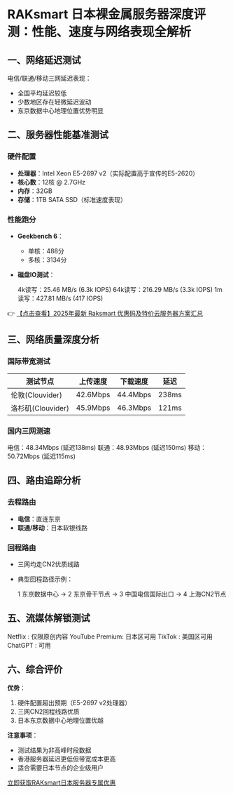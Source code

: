 # RAKsmart 日本裸金属服务器深度评测：性能、速度与网络表现全解析

## 一、网络延迟测试
电信/联通/移动三网延迟表现：
- 全国平均延迟较低
- 少数地区存在轻微延迟波动
- 东京数据中心地理位置优势明显

## 二、服务器性能基准测试
### 硬件配置
- **处理器**：Intel Xeon E5-2697 v2（实际配置高于宣传的E5-2620）
- **核心数**：12核 @ 2.7GHz
- **内存**：32GB
- **存储**：1TB SATA SSD（标准速度表现）

### 性能跑分
- **Geekbench 6**：
  - 单核：488分
  - 多核：3134分
- **磁盘IO测试**：
  
  4k读写：25.46 MB/s (6.3k IOPS)
  64k读写：216.29 MB/s (3.3k IOPS)
  1m读写：427.81 MB/s (417 IOPS)
  

👉 [【点击查看】2025年最新 Raksmart 优惠码及特价云服务器方案汇总](https://bit.ly/raksmart)

## 三、网络质量深度分析
### 国际带宽测试
| 测试节点         | 上传速度    | 下载速度    | 延迟   |
|------------------|------------|------------|--------|
| 伦敦(Clouvider)  | 42.6Mbps   | 44.4Mbps   | 238ms  |
| 洛杉矶(Clouvider)| 45.9Mbps   | 46.3Mbps   | 121ms  |

### 国内三网测速

电信：48.34Mbps (延迟138ms)
联通：48.93Mbps (延迟150ms)
移动：50.72Mbps (延迟115ms)

## 四、路由追踪分析
### 去程路由
- **电信**：直连东京
- **联通/移动**：日本软银线路

### 回程路由
- 三网均走CN2优质线路
- 典型回程路径示例：
  
  1  东京数据中心 → 2 东京骨干节点 → 3 中国电信国际出口 → 4 上海CN2节点
  

## 五、流媒体解锁测试

Netflix        : 仅限原创内容
YouTube Premium: 日本区可用
TikTok         : 美国区可用
ChatGPT        : 可用

## 六、综合评价
**优势**：
1. 硬件配置超出预期（E5-2697 v2处理器）
2. 三网CN2回程线路优质
3. 日本东京数据中心地理位置优越

**注意事项**：
- 测试结果为非高峰时段数据
- 香港服务器延迟更低但带宽成本更高
- 适合需要日本节点的企业级用户

[立即获取RAKsmart日本服务器专属优惠](https://bit.ly/raksmart)